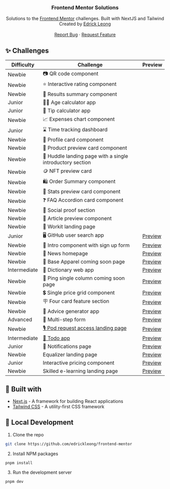 <p align="center">
<h3 align="center">Frontend Mentor Solutions</h3>

<p align="center">
    Solutions to the <a href="https://www.frontendmentor.io/">Frontend Mentor</a> challenges. Built with NextJS and Tailwind
    <br />
    Created by <a href="https://twitter.com/edrickleong_">Edrick Leong</a>
    <br />
    <br />
    <a href="https://github.com/edrickleong/frontend-mentor/issues">Report Bug</a>
    ·
    <a href="https://github.com/edrickleong/frontend-mentor/issues">Request Feature</a>
</p>

## ✨ Challenges

| Difficulty   | Challenge                                                       | Preview                                                                                |
|--------------|-----------------------------------------------------------------|----------------------------------------------------------------------------------------|
| Newbie       | 📷 QR code component                                            |                                                                                        |
| Newbie       | ⭐ Interactive rating component                                  |                                                                                        |
| Newbie       | 💯 Results summary component                                    |                                                                                        |
| Junior       | 🧑‍🦳 Age calculator app                                        |                                                                                        |
| Junior       | 💸 Tip calculator app                                           |                                                                                        |
| Newbie       | 📈 Expenses chart component                                     |                                                                                        |
| Junior       | ⌛ Time tracking dashboard                                       |                                                                                        |
| Newbie       | 👤 Profile card component                                       |                                                                                        |
| Newbie       | 🧴 Product preview card component                               |                                                                                        |
| Newbie       | 📱 Huddle landing page with a single introductory section       |                                                                                        |
| Newbie       | 🪙 NFT preview card                                             |                                                                                        |
| Newbie       | 🛍️ Order Summary component                                     |                                                                                        |
| Newbie       | 🔢 Stats preview card component                                 |                                                                                        |
| Newbie       | ❓ FAQ Accordion card component                                  |                                                                                        |
| Newbie       | 📝 Social proof section                                         |                                                                                        |
| Newbie       | 📄 Article preview component                                    |                                                                                        |
| Newbie       | 📱 Workit landing page                                          |                                                                                        |
| Junior       | 🖥️ GitHub user search app                                      | [Preview](https://frontend-mentor-github-user-search.vercel.app/)                      |
| Newbie       | 📄 Intro component with sign up form                            | [Preview](https://frontend-mentor-intro-component-with-sign-up-form-seven.vercel.app/) |
| Newbie       | 📰 News homepage                                                | [Preview](https://edrick-news.netlify.app/)                                            |
| Newbie       | 👚 Base Apparel coming soon page                                | [Preview](https://edrick-base-apparel.netlify.app/)                                    |
| Intermediate | 📖 Dictionary web app                                           | [Preview](https://edrick-dictionary.netlify.app/)                                      |
| Newbie       | 📃 Ping single column coming soon page                          | [Preview](https://edrick-ping.netlify.app/)                                            |
| Newbie       | 💲 Single price grid component                                  | [Preview](https://edrick-single-price-grid.netlify.app/)                               |
| Newbie       | 🪧 Four card feature section                                    | [Preview](https://edrick-four-card-section.netlify.app/)                               |
| Newbie       | 💭 Advice generator app                                         | [Preview](https://edrick-advice-generator.netlify.app/)                                |
| Advanced     | 📄 Multi-step form                                              | [Preview](https://edrick-multi-step-form.netlify.app/)                                 |
| Newbie       | [🎙 Pod request access landing page](./apps/pod-request-access) | [Preview](https://edrick-pod-request-access.netlify.app/)                              |
| Intermediate | [📝 Todo app](./apps/todo-app)                                  | [Preview](https://edrick-todo-app.netlify.app/)                                        |
| Junior       | 🔔 Notifications page                                           | [Preview](https://edrick-notifications-page.netlify.app/)                              |
| Newbie       | Equalizer landing page                                          | [Preview](https://edrick-equalizer.netlify.app/)                                       |
| Junior       | Interactive pricing component                                   | [Preview](https://edrick-interactive-pricing.netlify.app/)                             |
| Newbie       | Skilled e-learning landing page                                 | [Preview](https://edrick-skilled-elearning.netlify.app/)                               |

## 🔧 Built with

- [Next.js](https://nextjs.org/) - A framework for building React applications
- [Tailwind CSS](https://tailwindcss.com/) - A utility-first CSS framework

## 🚀 Local Development

1. Clone the repo

```sh
git clone https://github.com/edrickleong/frontend-mentor
```

2. Install NPM packages

```sh
pnpm install
```

3. Run the development server

```
pnpm dev
```
